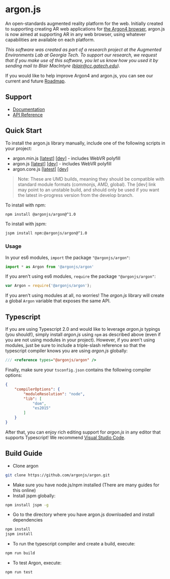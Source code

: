 # argon.js

An open-standards augmented reality platform for the web. Initially created to supporting creating AR web applications for [the Argon4 browser](https://app.argonjs.io), argon.js is now aimed at supporting AR in any web browser, using whatever capabilities are available on each platform.

*This software was created as part of a research project at the 
Augmented Environments Lab at Georgia Tech.  To support our research, 
we request that if you make use of this software, you let us know 
how you used it by sending mail to Blair MacIntyre (blair@cc.gatech.edu).*

If you would like to help improve Argon4 and argon.js, you can see our current and future [Roadmap](https://trello.com/b/gBsEa8eg/argon-public-roadmap).

## Support

* [Documentation](https://docs.argonjs.io/)
* [API Reference](https://api.argonjs.io/)

## Quick Start

To install the argon.js library manually, include one of the following scripts in your project:

* argon.min.js   [\[latest\]](https://unpkg.com/@argonjs/argon@^1/dist/argon.min.js) [\[dev\]](https://rawgit.com/argonjs/argon/develop/dist/argon.min.js) - includes WebVR polyfill
* argon.js       [\[latest\]](https://unpkg.com/@argonjs/argon@^1/dist/argon.js) [\[dev\]](https://rawgit.com/argonjs/argon/develop/dist/argon.js) - includes WebVR polyfill 
* argon.core.js  [\[latest\]](https://unpkg.com/@argonjs/argon@^1/dist/argon.core.js) [\[dev\]](https://rawgit.com/argonjs/argon/develop/dist/argon.core.js)

> Note: These are UMD builds, meaning they should be compatible with standard module formats (commonjs, AMD, global). The [dev] link may point to an unstable build, and should only be used if you want the latest in-progress version from the develop branch. 

To install with npm:

```sh
npm install @argonjs/argon@^1.0
```

To install with jspm:

```sh
jspm install npm:@argonjs/argon@^1.0
```

### Usage

In your es6 modules, `import` the package `"@argonjs/argon"`:

```js
import * as Argon from '@argonjs/argon'
```

If you aren't using es6 modules, `require` the package `"@argonjs/argon"`:

```js
var Argon = require('@argonjs/argon');
```

If you aren't using modules at all, no worries! The *argon.js* library will
create a global `Argon` variable that exposes the same API. 

## Typescript

If you are using Typescript 2.0 and would like to leverage 
*argon.js* typings (you should!), simply install *argon.js* using `npm` 
as described above (even if you are not using modules in your 
project). However, if you aren't using modules, just be sure
to include a triple-slash reference so that the typescript 
compiler knows you are using *argon.js* globally:

```ts
/// <reference types="@argonjs/argon" />
```

Finally, make sure your `tsconfig.json` contains the following 
compiler options:

```json
{
    "compilerOptions": {
        "moduleResolution": "node",
        "lib": [
            "dom",
            "es2015"
        ]
    }
}
```

After that, you can enjoy rich editing support for
*argon.js* in any editor that supports Typescript! We recommend 
[Visual Studio Code](https://code.visualstudio.com).

## Build Guide

* Clone argon

```sh
git clone https://github.com/argonjs/argon.git
```

* Make sure you have node.js/npm installed (There are many guides for this online)
* Install jspm globally:

```sh
npm install jspm -g
```

* Go to the directory where you have argon.js downloaded and install dependencies

```sh
npm install
jspm install
```

* To run the typescript compiler and create a build, execute:  

```sh
npm run build
```

* To test Argon, execute: 
 
```sh
npm run test
```
